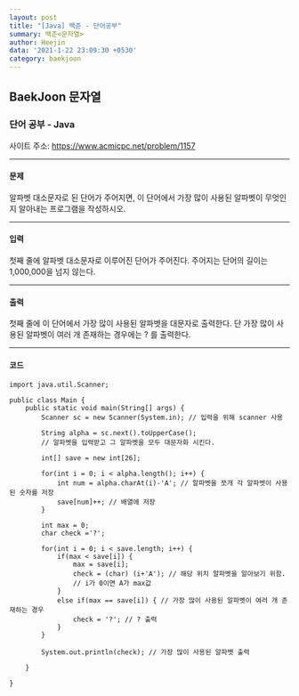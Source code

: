 ```yaml
---
layout: post
title: "[Java] 백준 - 단어공부"
summary: 백준<문자열>
author: Heejin
data: '2021-1-22 23:09:30 +0530'
category: baekjoon
---
```




## BaekJoon 문자열



### 단어 공부 - Java

사이트 주소: <https://www.acmicpc.net/problem/1157>



***

#### 문제

알파벳 대소문자로 된 단어가 주어지면, 이 단어에서 가장 많이 사용된 알파벳이 무엇인지 알아내는 프로그램을 작성하시오.

***

#### 입력

첫째 줄에 알파벳 대소문자로 이루어진 단어가 주어진다. 주어지는 단어의 길이는 1,000,000을 넘지 않는다.

***

#### 출력

첫째 줄에 이 단어에서 가장 많이 사용된 알파벳을 대문자로 출력한다. 단 가장 많이 사용된 알파벳이 여러 개 존재하는 경우에는 ? 를 출력한다.

***

#### 코드

```
import java.util.Scanner;

public class Main {
	public static void main(String[] args) {
		Scanner sc = new Scanner(System.in); // 입력을 위해 scanner 사용

		String alpha = sc.next().toUpperCase();
		// 알파벳을 입력받고 그 알파벳을 모두 대문자화 시킨다.

		int[] save = new int[26];
		
		for(int i = 0; i < alpha.length(); i++) {
			int num = alpha.charAt(i)-'A'; // 알파벳을 쪼개 각 알파벳이 사용된 숫자를 저장
			save[num]++; // 배열에 저장
		}
		
		int max = 0;
		char check ='?';
		
		for(int i = 0; i < save.length; i++) {
			if(max < save[i]) {
				max = save[i];
				check = (char) (i+'A'); // 해당 위치 알파벳을 알아보기 위함.
				// i가 0이면 A가 max값
			}
			else if(max == save[i]) { // 가장 많이 사용된 알파벳이 여러 개 존재하는 경우
				check = '?'; // ? 출력
			}
		}
		
		System.out.println(check); // 가장 많이 사용된 알파벳 출력
		
	}

}

```



